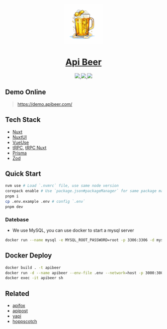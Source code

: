 <p align="center">
  <a href="https://demo.apibeer.com/">
    <picture>
      <img src="./public/logo_180x180.png" height="128">
    </picture>
    <h1 align="center">Api Beer</h1>
  </a>
</p>

<p align="center">
  <a aria-label="Node.js Badge" href="https://nodejs.org">
    <img src="https://img.shields.io/badge/Node.js-v18-black">
  </a>
  <a aria-label="PNPM Badge" href="https://pnpm.io">
    <img src="https://img.shields.io/badge/package_manager-pnpm-black">
  </a>
  <a aria-label="Code Style" href="https://github.com/antfu/eslint-config">
    <img src="https://antfu.me/badge-code-style.svg">
  </a>
</p>

## Demo Online

> <https://demo.apibeer.com/>

## Tech Stack

- [Nuxt](https://nuxt.com/)
- [NuxtUI](https://ui.nuxt.com/)
- [VueUse](https://vueuse.org/)
- [tRPC](https://trpc.io/), [tRPC Nuxt](https://trpc-nuxt.vercel.app/)
- [Prisma](https://prisma.io/)
- [Zod](https://zod.dev/)

## Quick Start

```bash
nvm use # Load `.nvmrc` file, use same node version
corepack enable # Use `package.json#packageManager` for same package manager, refs: https://nodejs.org/api/corepack.html
pnpm i
cp .env.example .env # config `.env`
pnpm dev
```

### Datebase

- We use MySQL, you can use docker to start a mysql server

```bash
docker run --name mysql -e MYSQL_ROOT_PASSWORD=root -p 3306:3306 -d mysql:8
```

## Docker Deploy

```bash
docker build . -t apibeer
docker run -d --name apibeer --env-file .env --network=host -p 3000:3000 -it apibeer
docker exec -it apibeer sh
```

## Related

- [apifox](https://apifox.com/)
- [apipost](https://www.apipost.cn/)
- [yapi](https://github.com/YMFE/yapi)
- [hoppscotch](https://github.com/hoppscotch/hoppscotch)
